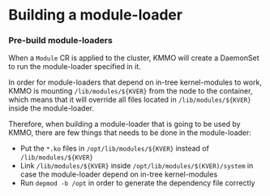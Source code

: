 # Building a module-loader

### Pre-build module-loaders

When a `Module` CR is applied to the cluster, KMMO will create a DaemonSet to run the module-loader specified in it.

In order for module-loaders that depend on in-tree kernel-modules to work, KMMO is mounting `/lib/modules/${KVER}` from the node to the container, which means that it will override all files located in `/lib/modules/${KVER}` inside the module-loader.

Therefore, when building a module-loader that is going to be used by KMMO, there are few things that needs to be done in the module-loader:

- Put the `*.ko` files in `/opt/lib/modules/${KVER}` instead of `/lib/modules/${KVER}`
- Link `/lib/modules/${KVER}` inside `/opt/lib/modules/$(KVER)/system` in case the module-loader depend on in-tree kernel-modules
- Run `depmod -b /opt` in order to generate the dependency file correctly
